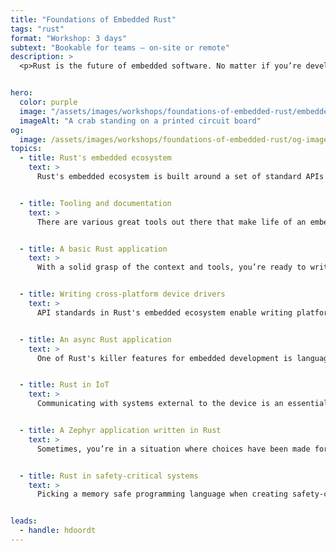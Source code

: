 ```yaml
---
title: "Foundations of Embedded Rust"
tags: "rust"
format: "Workshop: 3 days"
subtext: "Bookable for teams – on-site or remote"
description: >
  <p>Rust is the future of embedded software. No matter if you’re developing robust embedded systems, creating low-power, secure IoT products, or taking your device to space, Rust revolutionizes embedded software engineering. In this workshop, you’ll learn to apply your embedded engineering skills to the modern, ergonomic, performant, and memory safe programming language that is Rust. You’ll get acquainted with Rust’s embedded ecosystem, widely used tooling, and work your way from the basics to writing complex, multitasking applications.</p> <p>Furthermore, this workshops covers the current state of art when it comes to using Rust in safety-critical systems with real-time requirements.</p> <p>At the end of this workshop, you will be able to build robust and secure (asynchronous) embedded applications in Rust, write platform-agnostic device drivers, and work with tools and frameworks that are widely used in Rust's embedded ecosystem. On top of that, you know what to consider when it comes to using Rust in safety-critical systems.</p> <p>This workshop is targeted at experienced embedded developers that want to learn embedded development in Rust. Limited knowledge of Rust is assumed, but you are assumed to be proficient in low-level embedded software engineering in C or C++.</p><p>We will work with real hardware during this workshop.</p>


hero:
  color: purple
  image: "/assets/images/workshops/foundations-of-embedded-rust/embedded-rust-hero.jpg"
  imageAlt: "A crab standing on a printed circuit board"
og:
  image: /assets/images/workshops/foundations-of-embedded-rust/og-image.jpg
topics:
  - title: Rust's embedded ecosystem
    text: >
      Rust's embedded ecosystem is built around a set of standard APIs that let you write platform-independent code even for bare-metal development. This is possible thanks to Rust's strong and expressive type system and its package manager, Cargo, which makes it easy to add and manage dependencies on third-party libraries. In this part, you'll get an overview of the ecosystem, with a focus on the <code>core</code> library and the structure of Peripheral Access Crates and Hardware Abstraction Layers (HALs).


  - title: Tooling and documentation
    text: >
      There are various great tools out there that make life of an embedded Rust engineer much easier. This part covers the structure of a typical embedded Rust project, finding and adding dependencies and finding their documentation and usage examples, and optimising your code. Furthermore, you’ll work with <a href="https://probe.rs/"><code>probe-rs</code></a> to load and debug your application and log over RTT and <a href="https://github.com/knurling-rs/defmt"><code>defmt</code></a>.


  - title: A basic Rust application
    text: >
      With a solid grasp of the context and tools, you’re ready to write your first embedded Rust application. In this part, you’ll learn the Rust way of writing embedded applications, interacting with hardware and configuring interrupts. This part covers the hardships of sharing resources between application code and interrupt handlers, how Rust makes those explicit, and how to overcome them safely.


  - title: Writing cross-platform device drivers
    text: >
      API standards in Rust's embedded ecosystem enable writing platform-independent code, and making your device drivers cross-platform is just a matter of adhering to them. This part introduces Rust's trait and generics mechanism, allowing you to write your first sensor driver in Rust that can be used from bare-metal all the way to embedded linux, whatever the hardware platform.


  - title: An async Rust application
    text: >
      One of Rust's killer features for embedded development is language support for asynchronous multitasking. This part introduces how Rust transforms async code into state machines that can be run by embedded-specific executors such as <a href="https://embassy.dev/"><code>embassy-executor</code></a>. You’ll learn how a typical <code>embassy</code>-based application is structured, how to interact with hardware asynchronously, and how to configure interrupts and background tasks.


  - title: Rust in IoT
    text: >
      Communicating with systems external to the device is an essential requirement for almost every embedded system. In this part, you’ll learn how to leverage Rust to set up robust, re-usable, secure, and maintainable communications, as well as share code between device and server. You’ll make your device speak MQTT to exchange custom-defined, encrypted messages with a remote server.


  - title: A Zephyr application written in Rust
    text: >
      Sometimes, you’re in a situation where choices have been made for you. With the rising popularity of <a href="https://www.zephyrproject.org/">Zephyr RTOS</a> you may well find yourself having to write your code as a Zephyr application. In this part, you’ll learn how to write your Zephyr applications in Rust. This part covers the current state of Rust support in Zephyr, and interacting with various OS APIs.


  - title: Rust in safety-critical systems
    text: >
      Picking a memory safe programming language when creating safety-critical systems seems a no-brainer, but with the embedded world still relying heavily on older programming languages, deviating from the standard has implications. This part covers the current state of art when it comes to using Rust to write safety-critical code, and what to consider in doing so. In addition, this part covers writing embedded applications with real-time requirements using the <a href="https://rtic.rs/">RTIC</a> concurrency framework.


leads:
  - handle: hdoordt
---
```

